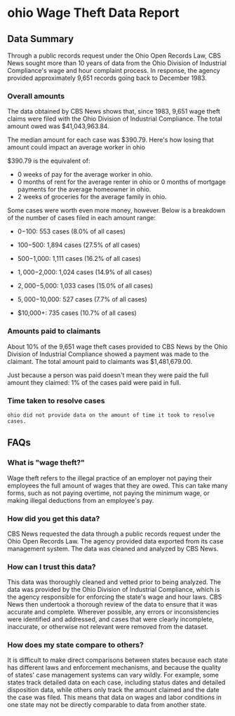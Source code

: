 # ohio Wage Theft Data Report

## Data Summary

Through a public records request under the Ohio Open Records Law, CBS News sought more than 10 years of data from the Ohio Division of Industrial Compliance's wage and hour complaint process. In response, the agency provided approximately 9,651 records going back to December 1983.



### Overall amounts

The data obtained by CBS News shows that, since 1983, 9,651 wage theft claims were filed with the Ohio Division of Industrial Compliance. The total amount owed was $41,043,963.84.

The median amount for each case was $390.79. Here's how losing that amount could impact an average worker in ohio

$390.79 is the equivalent of: 
* 0 weeks of pay for the average worker in ohio.
* 0 months of rent for the average renter in ohio or 0 months of mortgage payments for the average homeowner in ohio.
* 2 weeks of groceries for the average family in ohio.

Some cases were worth even more money, however. Below is a breakdown of the number of cases filed in each amount range: 

* $0-$100: 553 cases (8.0% of all cases)

* $100-$500: 1,894 cases (27.5% of all cases)

* $500-$1,000: 1,111 cases (16.2% of all cases)

* $1,000-$2,000: 1,024 cases (14.9% of all cases)

* $2,000-$5,000: 1,033 cases (15.0% of all cases)

* $5,000-$10,000: 527 cases (7.7% of all cases)

* $10,000+: 735 cases (10.7% of all cases)



### Amounts paid to claimants

About 10% of the 9,651 wage theft cases provided to CBS News by the Ohio Division of Industrial Compliance showed a payment was made to the claimant. The total amount paid to claimants was $1,481,679.00.


Just because a person was paid doesn't mean they were paid the full amount they claimed: 1% of the cases paid were paid in full.



### Time taken to resolve cases

    ohio did not provide data on the amount of time it took to resolve cases.


## FAQs

### What is "wage theft?"

Wage theft refers to the illegal practice of an employer not paying their employees the full amount of wages that they are owed. This can take many forms, such as not paying overtime, not paying the minimum wage, or making illegal deductions from an employee's pay.

###  How did you get this data?

CBS News requested the data through a public records request under the Ohio Open Records Law. The agency provided data exported from its case management system. The data was cleaned and analyzed by CBS News.

### How can I trust this data? 

This data was thoroughly cleaned and vetted prior to being analyzed. The data was provided by the Ohio Division of Industrial Compliance, which is the agency responsible for enforcing the state's wage and hour laws. CBS News then undertook a thorough review of the data to ensure that it was accurate and complete. Wherever possible, any errors or inconsistencies were identified and addressed, and cases that were clearly incomplete, inaccurate, or otherwise not relevant were removed from the dataset.

### How does my state compare to others? 

It is difficult to make direct comparisons between states because each state has different laws and enforcement mechanisms, and because the quality of states' case management systems can vary wildly. For example, some states track detailed data on each case, including status dates and detailed disposition data, while others only track the amount claimed and the date the case was filed. This means that data on wages and labor conditions in one state may not be directly comparable to data from another state.